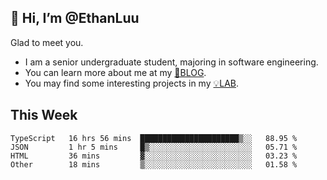 ## 👋 Hi, I’m @EthanLuu

Glad to meet you.

- I am a senior undergraduate student, majoring in software engineering.
- You can learn more about me at my [📝BLOG](https://blog.ethanloo.cn).
- You may find some interesting projects in my [💡LAB](https://lab.ethanloo.cn).

## This Week
<!--START_SECTION:waka-->

```text
TypeScript   16 hrs 56 mins  ██████████████████████▒░░   88.95 %
JSON         1 hr 5 mins     █▒░░░░░░░░░░░░░░░░░░░░░░░   05.71 %
HTML         36 mins         ▓░░░░░░░░░░░░░░░░░░░░░░░░   03.23 %
Other        18 mins         ▒░░░░░░░░░░░░░░░░░░░░░░░░   01.58 %
```

<!--END_SECTION:waka-->
